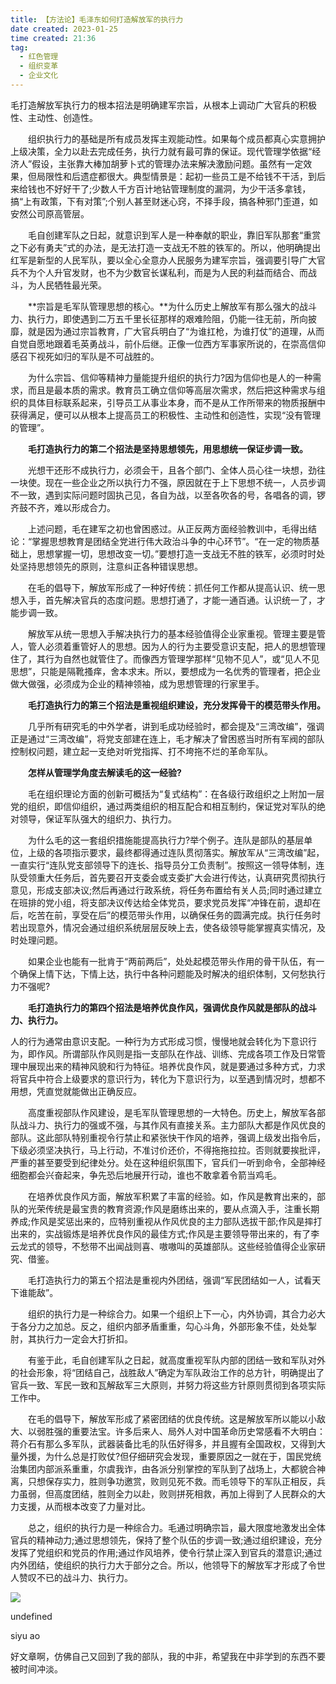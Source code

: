 ```yaml
---
title: 【方法论】毛泽东如何打造解放军的执行力 
date created: 2023-01-25
time created: 21:36
tag: 
  - 红色管理 
  - 组织变革 
  - 企业文化
---
```


毛打造解放军执行力的根本招法是明确建军宗旨，从根本上调动广大官兵的积极性、主动性、创造性。

　　组织执行力的基础是所有成员发挥主观能动性。如果每个成员都真心实意拥护上级决策，全力以赴去完成任务，执行力就有最可靠的保证。现代管理学依据“经济人”假设，主张靠大棒加胡萝卜式的管理办法来解决激励问题。虽然有一定效果，但局限性和后遗症都很大。典型情景是：起初一些员工是不给钱不干活，到后来给钱也不好好干了;少数人千方百计地钻管理制度的漏洞，为少干活多拿钱，搞“上有政策，下有对策”;个别人甚至财迷心窍，不择手段，搞各种邪门歪道，如安然公司原高管层。

　　毛自创建军队之日起，就意识到军人是一种奉献的职业，靠旧军队那套“重赏之下必有勇夫”式的办法，是无法打造一支战无不胜的铁军的。所以，他明确提出红军是新型的人民军队，要以全心全意办人民服务为建军宗旨，强调要引导广大官兵不为个人升官发财，也不为少数官长谋私利，而是为人民的利益而结合、而战斗，为人民牺牲最光荣。

　　**宗旨是毛军队管理思想的核心。**为什么历史上解放军有那么强大的战斗力、执行力，即使遇到二万五千里长征那样的艰难险阻，仍能一往无前，所向披靡，就是因为通过宗旨教育，广大官兵明白了“为谁扛枪，为谁打仗”的道理，从而自觉自愿地跟着毛英勇战斗，前仆后继。正像一位西方军事家所说的，在崇高信仰感召下视死如归的军队是不可战胜的。

　　为什么宗旨、信仰等精神力量能提升组织的执行力?因为信仰也是人的一种需求，而且是最本质的需求。教育员工确立信仰等高层次需求，然后把这种需求与组织的具体目标联系起来，引导员工从事业本身，而不是从工作所带来的物质报酬中获得满足，便可以从根本上提高员工的积极性、主动性和创造性，实现“没有管理的管理”。

　　**毛打造执行力的第二个招法是坚持思想领先，用思想统一保证步调一致。**

　　光想干还形不成执行力，必须会干，且各个部门、全体人员心往一块想，劲往一块使。现在一些企业之所以执行力不强，原因就在于上下思想不统一，人员步调不一致，遇到实际问题时固执己见，各自为战，以至各吹各的号，各唱各的调，锣齐鼓不齐，难以形成合力。

　　上述问题，毛在建军之初也曾困惑过。从正反两方面经验教训中，毛得出结论：“掌握思想教育是团结全党进行伟大政治斗争的中心环节”。“在一定的物质基础上，思想掌握一切，思想改变一切。”要想打造一支战无不胜的铁军，必须时时处处坚持思想领先的原则，注意纠正各种错误思想。

　　在毛的倡导下，解放军形成了一种好传统：抓任何工作都从提高认识、统一思想入手，首先解决官兵的态度问题。思想打通了，才能一通百通。认识统一了，才能步调一致。

　　解放军从统一思想入手解决执行力的基本经验值得企业家重视。管理主要是管人，管人必须着重管好人的思想。因为人的行为主要受意识支配，把人的思想管理住了，其行为自然也就管住了。而像西方管理学那样“见物不见人”，或“见人不见思想”，只能是隔靴搔痒，舍本求末。所以，要想成为一名优秀的管理者，把企业做大做强，必须成为企业的精神领袖，成为思想管理的行家里手。

　　**毛打造执行力的第三个招法是重视组织建设，充分发挥骨干的模范带头作用。**

　　几乎所有研究毛的中外学者，讲到毛成功经验时，都会提及“三湾改编”，强调正是通过“三湾改编”，将党支部建在连上，毛才解决了曾困惑当时所有军阀的部队控制权问题，建立起一支绝对听党指挥、打不垮拖不烂的革命军队。

　　**怎样从管理学角度去解读毛的这一经验?**

　　毛在组织理论方面的创新可概括为“复式结构”：在各级行政组织之上附加一层党的组织，即信仰组织，通过两类组织的相互配合和相互制约，保证党对军队的绝对领导，保证军队强大的组织力、执行力。

　　为什么毛的这一套组织措施能提高执行力?举个例子。连队是部队的基层单位，上级的各项指示要求，最终都得通过连队贯彻落实。解放军从“三湾改编”起，一直实行“连队党支部领导下的连长、指导员分工负责制”。按照这一领导体制，连队受领重大任务后，首先要召开支委会或支委扩大会进行传达，认真研究贯彻执行意见，形成支部决议;然后再通过行政系统，将任务布置给有关人员;同时通过建立在班排的党小组，将支部决议传达给全体党员，要求党员发挥“冲锋在前，退却在后，吃苦在前，享受在后”的模范带头作用，以确保任务的圆满完成。执行任务时若出现意外，情况会通过组织系统层层反映上去，使各级领导能掌握真实情况，及时处理问题。

　　如果企业也能有一批肯于“两前两后”，处处起模范带头作用的骨干队伍，有一个确保上情下达，下情上达，执行中各种问题能及时解决的组织体制，又何愁执行力不强呢?

　　**毛打造执行力的第四个招法是培养优良作风，强调优良作风就是部队的战斗力、执行力。**

人的行为通常由意识支配。一种行为方式形成习惯，慢慢地就会转化为下意识行为，即作风。所谓部队作风则是指一支部队在作战、训练、完成各项工作及日常管理中展现出来的精神风貌和行为特征。培养优良作风，就是要通过多种方式，力求将官兵中符合上级要求的意识行为，转化为下意识行为，以至遇到情况时，想都不用想，凭直觉就能做出正确反应。

　　高度重视部队作风建设，是毛军队管理思想的一大特色。历史上，解放军各部队战斗力、执行力的强或不强，与其作风有直接关系。主力部队大都是作风优良的部队。这此部队特别重视令行禁止和紧张快干作风的培养，强调上级发出指令后，下级必须坚决执行，马上行动，不准讨价还价，不得拖拖拉拉。否则就要挨批评，严重的甚至要受到纪律处分。处在这种组织氛围下，官兵们一听到命令，全部神经细胞都会兴奋起来，争先恐后地展开行动，谁也不敢拿着令箭当鸡毛。

　　在培养优良作风方面，解放军积累了丰富的经验。如，作风是教育出来的，部队的光荣传统是最宝贵的教育资源;作风是磨练出来的，要从点滴入手，注重长期养成;作风是奖惩出来的，应特别重视从作风优良的主力部队选拔干部;作风是摔打出来的，实战锻炼是培养优良作风的最佳方式;作风是主要领导带出来的，有了李云龙式的领导，不愁带不出闻战则喜、嗷嗷叫的英雄部队。这些经验值得企业家研究、借鉴。

　　毛打造执行力的第五个招法是重视内外团结，强调“军民团结如一人，试看天下谁能敌”。

　　组织的执行力是一种综合力。如果一个组织上下一心，内外协调，其合力必大于各分力之加总。反之，组织内部矛盾重重，勾心斗角，外部形象不佳，处处掣肘，其执行力一定会大打折扣。

　　有鉴于此，毛自创建军队之日起，就高度重视军队内部的团结一致和军队对外的社会形象，将“团结自己，战胜敌人”确定为军队政治工作的总方针，明确提出了官兵一致、军民一致和瓦解敌军三大原则，并努力将这些方针原则贯彻到各项实际工作中。

　　在毛的倡导下，解放军形成了紧密团结的优良传统。这是解放军所以能以小敌大、以弱胜强的重要法宝。许多后来人、局外人对中国革命历史常感看不大明白：蒋介石有那么多军队，武器装备比毛的队伍好得多，并且握有全国政权，又得到大量外援，为什么总是打败仗?但仔细研究会发现，重要原因之一就在于，国民党统治集团内部派系重重，尔虞我诈，由各派分别掌控的军队到了战场上，大都貌合神离，只想保存实力，胜则争功邀赏，败则见死不救。而毛领导下的军队正相反，兵力虽弱，但高度团结，胜则全力以赴，败则拼死相救，再加上得到了人民群众的大力支援，从而根本改变了力量对比。

　　总之，组织的执行力是一种综合力。毛通过明确宗旨，最大限度地激发出全体官兵的精神动力;通过思想领先，保持了整个队伍的步调一致;通过组织建设，充分发挥了党组织和党员的作用;通过作风培养，使令行禁止深入到官兵的潜意识;通过内外团结，使组织的执行力大于部分之合。所以，他领导下的解放军才形成了令世人赞叹不已的战斗力、执行力。

![](http://b.bst.126.net/common/face60.png)

undefined

siyu ao

好文章啊，仿佛自己又回到了我的部队，我的中非，希望我在中非学到的东西不要被时间冲淡。